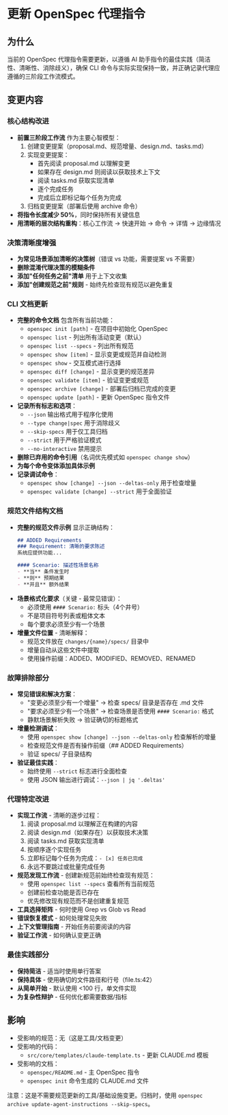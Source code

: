 # 更新 OpenSpec 代理指令

## 为什么

当前的 OpenSpec 代理指令需要更新，以遵循 AI 助手指令的最佳实践（简洁性、清晰性、消除歧义），确保 CLI 命令与实际实现保持一致，并正确记录代理应遵循的三阶段工作流模式。

## 变更内容

### 核心结构改进
- **前置三阶段工作流** 作为主要心智模型：
  1. 创建变更提案（proposal.md、规范增量、design.md、tasks.md）
  2. 实现变更提案：
     - 首先阅读 proposal.md 以理解变更
     - 如果存在 design.md 则阅读以获取技术上下文
     - 阅读 tasks.md 获取实现清单
     - 逐个完成任务
     - 完成后立即标记每个任务为完成
  3. 归档变更提案（部署后使用 archive 命令）
- **将指令长度减少 50%**，同时保持所有关键信息
- **用清晰的层次结构重构**：核心工作流 → 快速开始 → 命令 → 详情 → 边缘情况

### 决策清晰度增强
- **为常见场景添加清晰的决策树**（错误 vs 功能，需要提案 vs 不需要）
- **删除混淆代理决策的模糊条件**
- **添加"任何任务之前"清单** 用于上下文收集
- **添加"创建规范之前"规则** - 始终先检查现有规范以避免重复

### CLI 文档更新
- **完整的命令文档** 包含所有当前功能：
  - `openspec init [path]` - 在项目中初始化 OpenSpec
  - `openspec list` - 列出所有活动变更（默认）
  - `openspec list --specs` - 列出所有规范
  - `openspec show [item]` - 显示变更或规范并自动检测
  - `openspec show` - 交互模式进行选择
  - `openspec diff [change]` - 显示变更的规范差异
  - `openspec validate [item]` - 验证变更或规范
  - `openspec archive [change]` - 部署后归档已完成的变更
  - `openspec update [path]` - 更新 OpenSpec 指令文件
- **记录所有标志和选项**：
  - `--json` 输出格式用于程序化使用
  - `--type change|spec` 用于消除歧义
  - `--skip-specs` 用于仅工具归档
  - `--strict` 用于严格验证模式
  - `--no-interactive` 禁用提示
- **删除已弃用的命令引用**（名词优先模式如 `openspec change show`）
- **为每个命令变体添加具体示例**
- **记录调试命令**：
  - `openspec show [change] --json --deltas-only` 用于检查增量
  - `openspec validate [change] --strict` 用于全面验证

### 规范文件结构文档
- **完整的规范文件示例** 显示正确结构：
  ```markdown
  ## ADDED Requirements
  ### Requirement: 清晰的要求陈述
  系统应提供功能...
  
  #### Scenario: 描述性场景名称
  - **当** 条件发生时
  - **则** 预期结果
  - **并且** 额外结果
  ```
- **场景格式化要求**（关键 - 最常见错误）：
  - 必须使用 `#### Scenario:` 标头（4个井号）
  - 不是项目符号列表或粗体文本
  - 每个要求必须至少有一个场景
- **增量文件位置** - 清晰解释：
  - 规范文件放在 `changes/{name}/specs/` 目录中
  - 增量自动从这些文件中提取
  - 使用操作前缀：ADDED、MODIFIED、REMOVED、RENAMED

### 故障排除部分
- **常见错误和解决方案**：
  - "变更必须至少有一个增量" → 检查 specs/ 目录是否存在 .md 文件
  - "要求必须至少有一个场景" → 检查场景是否使用 `#### Scenario:` 格式
  - 静默场景解析失败 → 验证确切的标题格式
- **增量检测调试**：
  - 使用 `openspec show [change] --json --deltas-only` 检查解析的增量
  - 检查规范文件是否有操作前缀（## ADDED Requirements）
  - 验证 specs/ 子目录结构
- **验证最佳实践**：
  - 始终使用 `--strict` 标志进行全面检查
  - 使用 JSON 输出进行调试：`--json | jq '.deltas'`

### 代理特定改进
- **实现工作流** - 清晰的逐步过程：
  1. 阅读 proposal.md 以理解正在构建的内容
  2. 阅读 design.md（如果存在）以获取技术决策
  3. 阅读 tasks.md 获取实现清单
  4. 按顺序逐个实现任务
  5. 立即标记每个任务为完成：`- [x] 任务已完成`
  6. 永远不要跳过或批量完成任务
- **规范发现工作流** - 创建新规范前始终检查现有规范：
  - 使用 `openspec list --specs` 查看所有当前规范
  - 创建前检查功能是否已存在
  - 优先修改现有规范而不是创建重复规范
- **工具选择矩阵** - 何时使用 Grep vs Glob vs Read
- **错误恢复模式** - 如何处理常见失败
- **上下文管理指南** - 开始任务前要阅读的内容
- **验证工作流** - 如何确认变更正确

### 最佳实践部分
- **保持简洁** - 适当时使用单行答案
- **保持具体** - 使用确切的文件路径和行号（file.ts:42）
- **从简单开始** - 默认使用 <100 行，单文件实现
- **为复杂性辩护** - 任何优化都需要数据/指标

## 影响

- 受影响的规范：无（这是工具/文档变更）
- 受影响的代码：
  - `src/core/templates/claude-template.ts` - 更新 CLAUDE.md 模板
- 受影响的文档：
  - `openspec/README.md` - 主 OpenSpec 指令
  - `openspec init` 命令生成的 CLAUDE.md 文件

注意：这是不需要规范更新的工具/基础设施变更。归档时，使用 `openspec archive update-agent-instructions --skip-specs`。